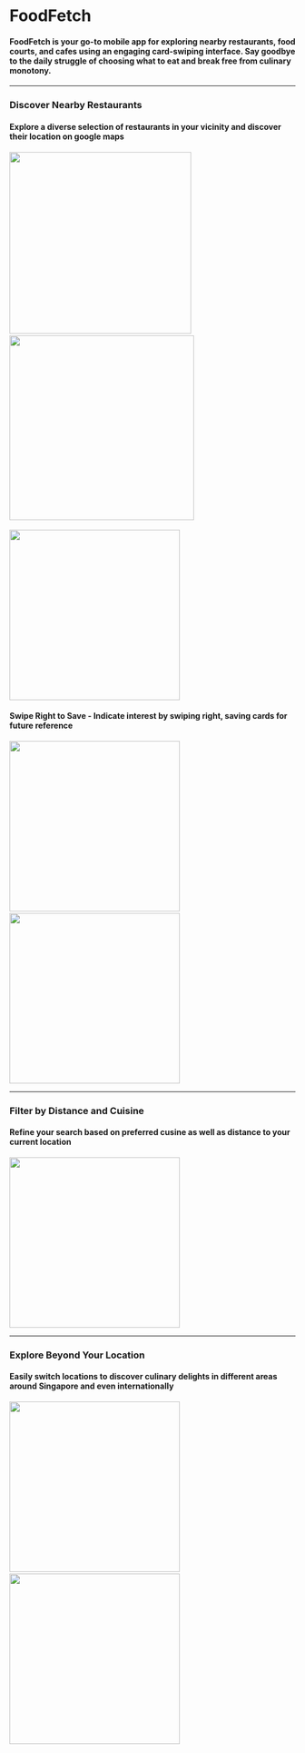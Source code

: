 # FoodFetch

#### FoodFetch is your go-to mobile app for exploring nearby restaurants, food courts, and cafes using an engaging card-swiping interface. Say goodbye to the daily struggle of choosing what to eat and break free from culinary monotony.

***

### Discover Nearby Restaurants
#### Explore a diverse selection of restaurants in your vicinity and discover their location on google maps 

<p align="left">
  <img src="Images/First Look.png" width="320">
&nbsp; &nbsp; &nbsp; &nbsp;
  <img src="Images/Card Swiping.png" width="325">   
&nbsp; &nbsp; &nbsp; &nbsp;
</p>  
<img src="Images/Restaurants location from google maps.png" width="300">   

#### Swipe Right to Save - Indicate interest by swiping right, saving cards for future reference
<p align="left">
  <img src="Images/MatchPage1.png" width="300">
&nbsp; &nbsp; &nbsp; &nbsp;
  <img src="Images/MatchPage2.png" width="300">       
</p>

***

### Filter by Distance and Cuisine
#### Refine your search based on preferred cusine as well as distance to your current location


<img src="Images/FilterScreen.png" width="300">

***

### Explore Beyond Your Location
#### Easily switch locations to discover culinary delights in different areas around Singapore and even internationally

<p align="left">
  <img src="Images/ExploreLocation1.png" width="300">
&nbsp; &nbsp; &nbsp; &nbsp;
  <img src="Images/ExploreLocation2.png" width="300">       
</p>


